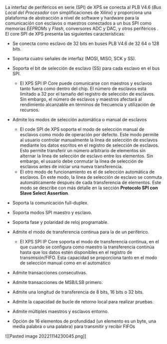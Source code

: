 La interfaz de periféricos en serie (SPI) de XPS se conecta al PLB V4.6 (_Bus Local del Procesador_ con simplificaciones de Xilinx) y proporciona una plataforma de abstracción a nivel de software y hardware para la comunicación con esclavos o maestros conectados a un bus SPI como memorias _EEPROMs_ y _Flash_, conversores ADC y DAC, y otros periféricos . El core SPI de XPS presenta las siguientes características:
* Se conecta como esclavo de 32 bits en buses PLB V4.6 de 32 64 o 128 bits.
- Soporta cuatro señales de interfaz (MOSI, MISO, SCK y SS).
- Soporta el bit de selección de esclavo (SS) para cada esclavo en el bus SPI.
	- El XPS SPI IP Core puede comunicarse con maestros y esclavos tanto fuera como dentro del chip. El número de esclavos está limitado a 32 por el tamaño del registro de selección de esclavos. Sin embargo, el número de esclavos y maestros afectará al rendimiento alcanzable en términos de frecuencia y utilización de recursos.
- Admite los modos de selección automática o manual de esclavos
	- El code SPI de XPS soporta el modo de selección manual de esclavos como modo de operación por defecto. Este modo permite al usuario controlar manualmente la línea de selección de esclavos mediante los datos escritos en el registro de selección de esclavos. Esto permite transferir un número arbitrario de elementos sin alternar la línea de selección de esclavo entre los elementos. Sin embargo, el usuario debe conmutar la línea de selección de esclavos antes de iniciar una nueva transferencia.
	- El otro modo de funcionamiento es el de selección automática de esclavos. En este modo, la línea de selección de esclavo se conmuta automáticamente después de cada transferencia de elementos. Este modo se describe con más detalle en la sección **Protocolo SPI con Slave Select Assertion**.
- Soporta la comunicación full-duplex.
- Soporta modos SPI maestro y esclavo.
- Soporta fase y polaridad de reloj programable.
- Admite el modo de transferencia continua para la de un periférico.
	- El XPS SPI IP Core soporta el modo de transferencia continua, en el que cuando se configura como maestro la transferencia continúa hasta que los datos estén disponibles en el registro de transmisión/FIFO. Esta capacidad se proporciona tanto en el modo de selección manual como en el automático
- Admite transacciones consecutivas.

- Admite transacciones de MSB/LSB primero.
- Admite una longitud de transferencia de 8 bits, 16 bits o 32 bits.
- Admite la capacidad de bucle de retorno local para realizar pruebas.
- Admite múltiples maestros y esclavos entorno.
- Opción de 16 elementos de profundidad (un elemento es un byte, una media palabra o una palabra) para transmitir y recibir FIFOs








![[Pasted image 20221114230045.png]]